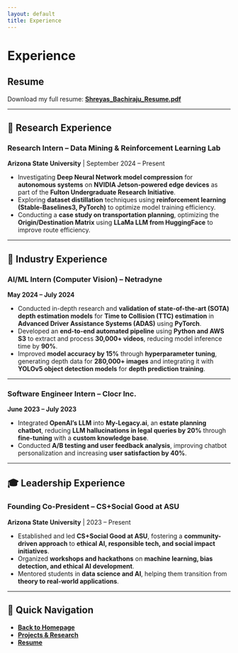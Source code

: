 ```yaml
---
layout: default
title: Experience
---
```


# Experience

## Resume

Download my full resume: **[Shreyas_Bachiraju_Resume.pdf](files/Shreyas_Bachiraju_Resume.pdf)**

---

## 🔬 Research Experience

### **Research Intern – Data Mining & Reinforcement Learning Lab**  
**Arizona State University** | September 2024 – Present  

- Investigating **Deep Neural Network model compression** for **autonomous systems** on **NVIDIA Jetson-powered edge devices** as part of the **Fulton Undergraduate Research Initiative**.  
- Exploring **dataset distillation** techniques using **reinforcement learning (Stable-Baselines3, PyTorch)** to optimize model training efficiency.  
- Conducting a **case study on transportation planning**, optimizing the **Origin/Destination Matrix** using **LLaMa LLM from HuggingFace** to improve route efficiency.  

---

## 🏢 Industry Experience

### **AI/ML Intern (Computer Vision) – Netradyne**  
**May 2024 – July 2024**  

- Conducted in-depth research and **validation of state-of-the-art (SOTA) depth estimation models** for **Time to Collision (TTC) estimation** in **Advanced Driver Assistance Systems (ADAS)** using **PyTorch**.  
- Developed an **end-to-end automated pipeline** using **Python and AWS S3** to extract and process **30,000+ videos**, reducing model inference time by **90%**.  
- Improved **model accuracy by 15%** through **hyperparameter tuning**, generating depth data for **280,000+ images** and integrating it with **YOLOv5 object detection models** for **depth prediction training**.  

---

### **Software Engineer Intern – Clocr Inc.**  
**June 2023 – July 2023**  

- Integrated **OpenAI’s LLM** into **My-Legacy.ai**, an **estate planning chatbot**, reducing **LLM hallucinations in legal queries by 20%** through **fine-tuning** with a **custom knowledge base**.  
- Conducted **A/B testing and user feedback analysis**, improving chatbot personalization and increasing **user satisfaction by 40%**.  

---

## 🎓 Leadership Experience

### **Founding Co-President – CS+Social Good at ASU**  
**Arizona State University** | 2023 – Present  

- Established and led **CS+Social Good at ASU**, fostering a **community-driven approach** to **ethical AI, responsible tech, and social impact initiatives**.  
- Organized **workshops and hackathons** on **machine learning, bias detection, and ethical AI development**.  
- Mentored students in **data science and AI**, helping them transition from **theory to real-world applications**.  

---

## 🔗 Quick Navigation  
- **[Back to Homepage](index.md)**  
- **[Projects & Research](researchprojects.md)**  
- **[Resume](resume.md)**  
